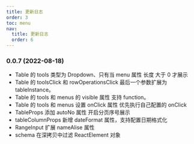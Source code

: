 ```yaml
---
title: 更新日志
order: 3
toc: menu
nav:
  title: 更新日志
  order: 6
---
```


### 0.0.7 (2022-08-18)

- Table 的 tools 类型为 Dropdown、只有当 menu 属性 长度 大于 0 才展示
- Table 的 toolsClick 和 rowOperationsClick 最后一个参数扩展为 tableInstance。
- Table 的 tools 和 menus 的 visible 属性 支持 function。
- Table 的 tools 和 menus 设置 onClick 属性 优先执行自己配置的 onClick
- TableProps 添加 autoNo 属性 开启分页序号展示
- tableColumnProps 新增 dateFormat 属性，支持配置日期格式化
- RangeInput 扩展 nameAlise 属性
- schema 在深拷贝中过滤 ReactElement 对象
